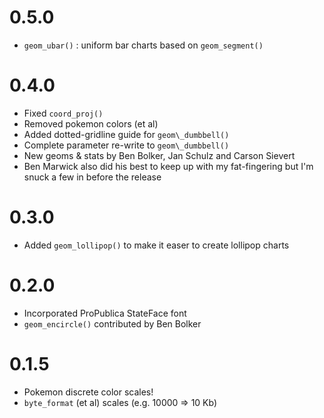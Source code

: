 0.5.0
=====================
* `geom_ubar()` : uniform bar charts based on `geom_segment()`

0.4.0
=====================
* Fixed `coord_proj()`
* Removed pokemon colors (et al)
* Added dotted-gridline guide for `geom\_dumbbell()`
* Complete parameter re-write to `geom\_dumbbell()`
* New geoms & stats by Ben Bolker, Jan Schulz and Carson Sievert
* Ben Marwick also did his best to keep up with my fat-fingering but I'm snuck a few in before the release

0.3.0
=====================
* Added `geom_lollipop()` to make it easer to create lollipop charts

0.2.0
=====================
* Incorporated ProPublica StateFace font
* `geom_encircle()` contributed by Ben Bolker

0.1.5
=====================
* Pokemon discrete color scales!
* `byte_format` (et al) scales (e.g. 10000 => 10 Kb)
